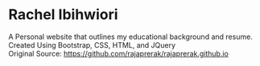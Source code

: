 # Rachel Ibihwiori
A Personal website that outlines my educational background and resume. </br>
Created Using Bootstrap, CSS, HTML, and JQuery </br>
Original Source: https://github.com/rajaprerak/rajaprerak.github.io
